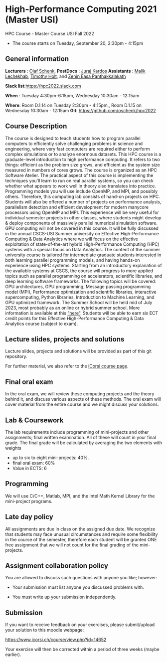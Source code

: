 # High-Performance Computing 2021 (Master USI)
HPC Course - Master Course USI Fall 2022

* The course starts on Tuesday, September 20, 2:30pm - 4:15pm

## General information

**Lecturers**   : [Olaf Schenk](mailto:oschenk@ethz.ch),
**PostDocs**   :  [Juraj Kardos](mailto:juraj.kardos@usi.ch)
**Assistants**  : [Malik Lechekhab](mailto:malik.lechekhab@usi.ch),
            	   [Timothy Holt](mailto:timothy.holt@usi.ch), and
		   [Zenin Easa Panthakkalakath](mailto:zenin.easa.panthakkalakath@usi.ch)

**Slack list**:https://hpc2022.slack.com

**When** : Tuesday 4:30pm-6:15pm, Wednesday 10:30am - 12:15am

**Where**: Room D.1.14 on Tuesday 2:30pm - 4:15pm,, Room D.1.15 on Wednesday 10:30am - 12:15am
**Git**: https://github.com/oschenk/hpc2022

## Course Description


The course is designed to teach students how to program parallel computers to efficiently solve challenging problems in science and engineering, where very fast computers are required either to perform complex simulations or to analyze enormous datasets. This HPC course is a graduate-level introduction to high performance computing. It refers to two things: efficient as the problem size grows, and efficient as the system size measured in numbers of cores grows. The course is organized as an HPC Software Atelier. The practical aspect of this course is implementing the techniques you’ll learn to run on real parallel systems, so you can check whether what appears to work well in theory also translates into practice. Programming models you will use include OpenMP, and MPI, and possibly others. Therefore, this computing lab consists of hand-on projects on HPC. Students will also be offered a number of projects on performance analysis, parallelism detection and efficient development for modern manycore processors using OpenMP and MPI. This experience will be very useful for individual semester projects in other classes, where students might develop & deploy components of massively parallel numerical simulation software. GPU computing will not be covered in this course. It will be fully discussed in the annual CSCS-USI Summer university on Effective High-Performance Computing & Data Analytics where we will focus on the effective exploitation of state-of-the-art hybrid High-Performance Computing (HPC) systems with a special focus on Data Analytics. The content of the summer university course is tailored for intermediate graduate students interested in both learning parallel programming models, and having hands-on experience using HPC systems. Starting from an introductory explanation of the available systems at CSCS, the course will progress to more applied topics such as parallel programming on accelerators, scientific libraries, and deep learning software frameworks. The following topics will be covered: GPU architectures, GPU programming, Message passing programming model (MPI), Performance optimization and scientific libraries, interactive supercomputing, Python libraries, Introduction to Machine Learning, and GPU optimized framework. The Summer School will be held mid of July 2023, most probably as an online or hybrid summer school. More information is available at this 
["here"](https://search.usi.ch/courses/35265680/effective-high-performance-computing-data-analytics). 
Students will be able to earn six ECT credit points for this Effective High-Performance Computing & Data Analytics course (subject to exam).

## Lecture slides, projects and solutions
Lecture slides, projects and solutions will be provided as part of this
git repository.

For further material, we also refer to the [iCorsi course
page](https://www.icorsi.ch/course/view.php?id=14652).


## Final oral exam
In the oral exam, we will review these computing projects and the theory behind it, and discuss various aspects of these methods. The oral exam will cover material from the entire course and we might discuss your solutions.

## Lab & Coursework
The lab requirements include programming of mini-projects and other assignments; final written examination. All of these will count in your final grade. The final grade will be calculated by averaging the two elements with weights

  * up to six to eight mini-projects: 40%.
  * final oral exam: 60%
  * Value in ECTS: 6


## Programming
We will use C/C++, Matlab, MPI, and the Intel Math Kernel Library for
the mini-project programs.


## Late day policy
All assignments are due in class on the assigned due date.  We
recognize that students may face unusual circumstances and require
some flexibility in the course of the semester, therefore each student
will be granted ONE free assignment that we will not count for the
final grading of the mini-projects.


## Assignment collaboration policy
You are allowed to discuss such questions with anyone you like; however:

* Your submission must list anyone you discussed problems with.

* You must write up your submission independently.

## Submission
If you want to receive feedback on your exercises, please
submit/upload your solution to this moodle webpage:

<https://www.icorsi.ch/course/view.php?id=14652>

Your exercise will then be corrected within a period of three weeks
(maybe earlier).




